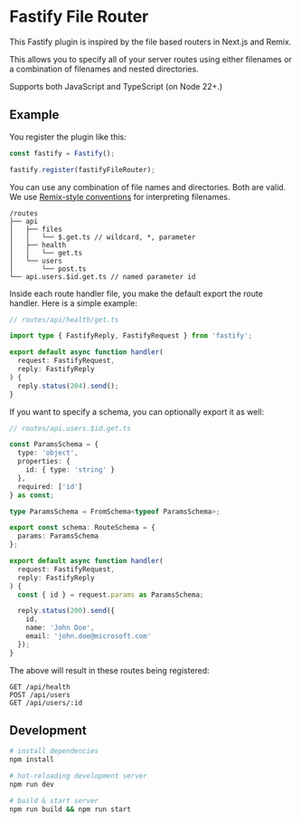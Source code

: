 # Fastify File Router

This Fastify plugin is inspired by the file based routers in Next.js and Remix.

This allows you to specify all of your server routes using either filenames or a combination of filenames and nested directories.

Supports both JavaScript and TypeScript (on Node 22+.)

## Example

You register the plugin like this:

```ts
const fastify = Fastify();

fastify.register(fastifyFileRouter);
```

You can use any combination of file names and directories. Both are valid. We use [Remix-style conventions](https://remix.run/docs/en/main/file-conventions/routes) for interpreting filenames.

```
/routes
├── api
│   ├── files
│   │   └── $.get.ts // wildcard, *, parameter
│   ├── health
│   │   └── get.ts
│   └── users
│       └── post.ts
└── api.users.$id.get.ts // named parameter id
```

Inside each route handler file, you make the default export the route handler. Here is a simple example:

```ts
// routes/api/health/get.ts

import type { FastifyReply, FastifyRequest } from 'fastify';

export default async function handler(
  request: FastifyRequest,
  reply: FastifyReply
) {
  reply.status(204).send();
}
```

If you want to specify a schema, you can optionally export it as well:

```ts
// routes/api.users.$id.get.ts

const ParamsSchema = {
  type: 'object',
  properties: {
    id: { type: 'string' }
  },
  required: ['id']
} as const;

type ParamsSchema = FromSchema<typeof ParamsSchema>;

export const schema: RouteSchema = {
  params: ParamsSchema
};

export default async function handler(
  request: FastifyRequest,
  reply: FastifyReply
) {
  const { id } = request.params as ParamsSchema;

  reply.status(200).send({
    id,
    name: 'John Doe',
    email: 'john.doe@microsoft.com'
  });
}
```

The above will result in these routes being registered:

```
GET /api/health
POST /api/users
GET /api/users/:id
```

## Development

```sh
# install dependencies
npm install

# hot-reloading development server
npm run dev

# build & start server
npm run build && npm run start
```
